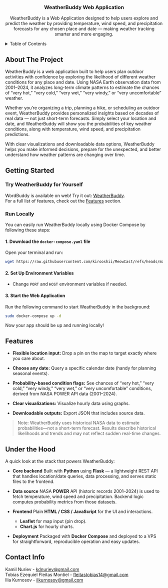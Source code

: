 <br />
<div align="center">

<h3 align="center">WeatherBuddy Web Application</h3>

  <p align="center">
    WeatherBuddy is a Web Application designed to help users explore and predict the weather by providing temperature, wind speed, and precipitation forecasts for any chosen place and date — making weather tracking smarter and more engaging.
    <br />
  </p>
</div>



<!-- TABLE OF CONTENTS -->
<details>
  <summary>Table of Contents</summary>
  <ol>
    <li>
      <a href="#about-the-project">About The Project</a>
    </li>
    <li>
      <a href="#getting-started">Getting Started</a>
      <ul>
        <li><a href="#try-weatherbuddy-for-yourself">Try WeatherBuddy for Yourself</a></li>
        <li><a href="#run-locally">Run locally</a></li>
      </ul>
    </li>
    <li><a href="#features">Features</a></li>
    <li><a href="#under-the-hood">Under the hood</a></li>
    <li><a href="#contact-info">Contact</a></li>
  </ol>
</details>



<!-- ABOUT THE PROJECT -->
## About The Project

WeatherBuddy is a web application built to help users plan outdoor activities with confidence by exploring the likelihood of different weather conditions for any place and date. Using NASA Earth observation data from 2001–2024, it analyzes long-term climate patterns to estimate the chances of “very hot,” “very cold,” “very wet,” “very windy,” or “very uncomfortable” weather.

Whether you’re organizing a trip, planning a hike, or scheduling an outdoor event, WeatherBuddy provides personalized insights based on decades of real data — not just short-term forecasts. Simply select your location and date, and WeatherBuddy will show you the probabilities of key weather conditions, along with temperature, wind speed, and precipitation predictions.

With clear visualizations and downloadable data options, WeatherBuddy helps you make informed decisions, prepare for the unexpected, and better understand how weather patterns are changing over time.





<!-- GETTING STARTED -->
## Getting Started

### Try WeatherBuddy for Yourself
WordBuddy is available on web! Try it out: [WeatherBuddy](http://147.45.210.161/).  
For a full list of features, check out the [Features](#features) section.

### Run Locally
You can easily run WeatherBuddy locally using Docker Compose by following these steps:  

#### 1. Download the `docker-compose.yaml` file  
Open your terminal and run:  

```sh
wget https://raw.githubusercontent.com/kirooshii/MeowCast/refs/heads/main/docker-compose.yaml
```  

#### 2. Set Up  Environment Variables  
- Change `PORT` and `HOST` environment variables if needed. 

#### 3. Start the Web Application
Run the following command to start WeatherBuddy in the background:  

```sh
sudo docker-compose up -d
```  

Now your app should be up and running locally! 

<!-- FEATURES -->
## Features

* **Flexible location input:**
    Drop a pin on the map to target exactly where you care about.

* **Choose any date:**
    Query a specific calendar date  (handy for planning seasonal events).

* **Probability-based condition flags:**
    See chances of “very hot,” “very cold,” “very windy,” “very wet,” or “very uncomfortable” conditions, derived from NASA POWER API data (2001–2024).

* **Clear visualizations:**
    Visualize hourly data using graphs.

* **Downloadable outputs:**
  Export JSON that includes source data.

> Note: WeatherBuddy uses historical NASA data to estimate probabilities—not a short-term forecast. Results describe historical likelihoods and trends and may not reflect sudden real-time changes.

## Under the Hood

A quick look at the stack that powers WeatherBuddy:

* **Core backend**
  Built with **Python** using **Flask** — a lightweight REST API that handles location/date queries, data processing, and serves static files to the frontend.

* **Data source**
  NASA **POWER** API (historic records 2001–2024) is used to fetch temperature, wind speed and precipitation. Backend logic computes  probability metrics from those datasets.

* **Frontend**
  Plain **HTML / CSS / JavaScript** for the UI and interactions.

  * **Leaflet** for map input (pin drop).
  * **Chart.js** for hourly charts.

* **Deployment**
  Packaged with **Docker Compose** and deployed to a VPS for straightforward, reproducible operation and easy updates.

<!-- CONTACT -->
## Contact Info
Kamil Nuriev - kdnuriev@gmail.com
<br>
Tobías Ezequiel Fleitas Montiel - fleitastobias14@gmail.com
<br>
Ilia Kurnosov - ilkurnosov@gmail.com
